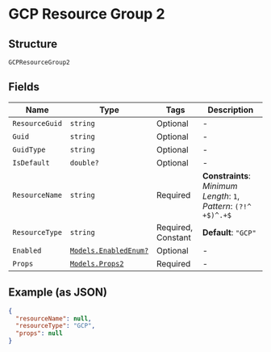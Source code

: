 
# GCP Resource Group 2

## Structure

`GCPResourceGroup2`

## Fields

| Name | Type | Tags | Description |
|  --- | --- | --- | --- |
| `ResourceGuid` | `string` | Optional | - |
| `Guid` | `string` | Optional | - |
| `GuidType` | `string` | Optional | - |
| `IsDefault` | `double?` | Optional | - |
| `ResourceName` | `string` | Required | **Constraints**: *Minimum Length*: `1`, *Pattern*: `(?!^ +$)^.+$` |
| `ResourceType` | `string` | Required, Constant | **Default**: `"GCP"` |
| `Enabled` | [`Models.EnabledEnum?`](../../doc/models/enabled-enum.md) | Optional | - |
| `Props` | [`Models.Props2`](../../doc/models/props-2.md) | Required | - |

## Example (as JSON)

```json
{
  "resourceName": null,
  "resourceType": "GCP",
  "props": null
}
```

